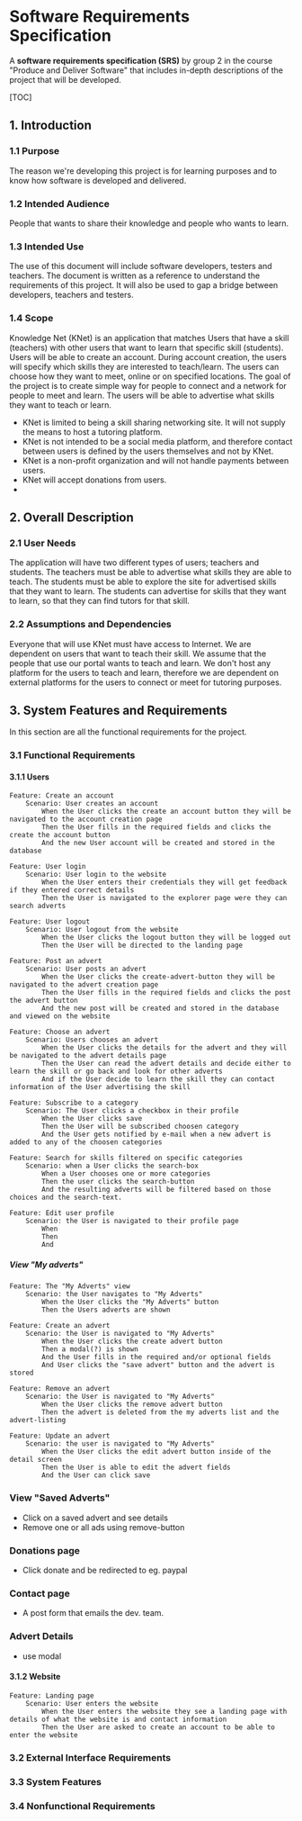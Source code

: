 # Software Requirements Specification

A **software requirements specification (SRS)** by group 2 in the course "Produce and Deliver Software" that includes in-depth descriptions of the project that will be developed.

[TOC]

## 1. Introduction

### 1.1 Purpose

The reason we're developing this project is for learning purposes and to know how software is developed and delivered. 

### 1.2 Intended Audience

People that wants to share their knowledge and people who wants to learn.

### 1.3 Intended Use

The use of this document will include software developers, testers and teachers. The document is written as a reference to understand the requirements of this project. It will also be used to gap a bridge between developers, teachers and testers. 

### 1.4 Scope

Knowledge Net (KNet) is an application that matches Users that have a skill (teachers) with other users that want to learn that specific skill (students). Users will be able to create an account. During account creation, the users will specify which skills they are interested to teach/learn. The users can choose how they want to meet, online or on specified locations. The goal of the project is to create simple way for people to connect and a network for people to meet and learn. The users will be able to advertise what skills they want to teach or learn.

* KNet is limited to being a skill sharing networking site. It will not supply the means to host a tutoring platform.
* KNet is not intended to be a social media platform, and therefore contact between users is defined by the users themselves and not by KNet.
* KNet is a non-profit organization and will not handle payments between users.
* KNet will accept donations from users.
* 

## 2. Overall Description

### 2.1 User Needs

The application will have two different types of users; teachers and students. The teachers must be able to advertise what skills they are able to teach. The students must be able to explore the site for advertised skills that they want to learn. The students can advertise for skills that they want to learn, so that they can find tutors for that skill. 

### 2.2 Assumptions and Dependencies

Everyone that will use KNet must have access to Internet. We are dependent on users that want to teach their skill. We assume that the people that use our portal wants to teach and learn. We don't host any platform for the users to teach and learn, therefore we are dependent on external platforms for the users to connect or meet for tutoring purposes. 

## 3. System Features and Requirements

In this section are all the functional requirements for the project.

###       3.1 Functional Requirements

#### 3.1.1 Users

```gherkin
Feature: Create an account
	Scenario: User creates an account
		When the User clicks the create an account button they will be navigated to the account creation page
		Then the User fills in the required fields and clicks the create the account button
		And the new User account will be created and stored in the database
```

```gherkin
Feature: User login
	Scenario: User login to the website
		When the User enters their credentials they will get feedback if they entered correct details
		Then the User is navigated to the explorer page were they can search adverts
```

```gherkin
Feature: User logout
	Scenario: User logout from the website
		When the User clicks the logout button they will be logged out
		Then the User will be directed to the landing page
```

```gherkin
Feature: Post an advert
	Scenario: User posts an advert
		When the User clicks the create-advert-button they will be navigated to the advert creation page
		Then the User fills in the required fields and clicks the post the advert button
		And the new post will be created and stored in the database and viewed on the website
```

```gherkin
Feature: Choose an advert
	Scenario: Users chooses an advert
		When the User clicks the details for the advert and they will be navigated to the advert details page
		Then the User can read the advert details and decide either to learn the skill or go back and look for other adverts
		And if the User decide to learn the skill they can contact information of the User advertising the skill
```

```gherkin
Feature: Subscribe to a category
	Scenario: The User clicks a checkbox in their profile
		When the User clicks save
		Then the User will be subscribed choosen category
		And the User gets notified by e-mail when a new advert is added to any of the choosen categories
```

```gherkin
Feature: Search for skills filtered on specific categories
	Scenario: when a User clicks the search-box
		When a User chooses one or more categories 
		Then the user clicks the search-button
		And the resulting adverts will be filtered based on those choices and the search-text.
```

```gherkin
Feature: Edit user profile
	Scenario: the User is navigated to their profile page
		When 
		Then 
		And 
```



##### View "My adverts"

```gherkin
Feature: The "My Adverts" view
	Scenario: the User navigates to "My Adverts"
		When the User clicks the "My Adverts" button
		Then the Users adverts are shown
```

```gherkin
Feature: Create an advert
	Scenario: the User is navigated to "My Adverts"
		When the User clicks the create advert button
		Then a modal(?) is shown
		And the User fills in the required and/or optional fields
		And User clicks the "save advert" button and the advert is stored
```

```gherkin
Feature: Remove an advert
	Scenario: the User is navigated to "My Adverts"
		When the User clicks the remove advert button
		Then the advert is deleted from the my adverts list and the advert-listing
```

```gherkin
Feature: Update an advert
	Scenario: the user is navigated to "My Adverts"
        When the User clicks the edit advert button inside of the detail screen
        Then the User is able to edit the advert fields
        And the User can click save
```



### View "Saved Adverts"

* Click on a saved advert and see details
* Remove one or all ads using remove-button

### Donations page

* Click donate and be redirected to eg. paypal

### Contact page

* A post form that emails the dev. team.

### Advert Details

* use modal

####  3.1.2 Website

```gherkin
Feature: Landing page
	Scenario: User enters the website
		When the User enters the website they see a landing page with details of what the website is and contact information
		Then the User are asked to create an account to be able to enter the website
```

###       3.2 External Interface Requirements

###       3.3 System Features

###       3.4 Nonfunctional Requirements
